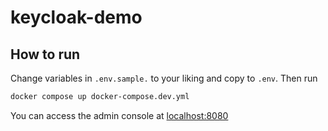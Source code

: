 # keycloak-demo

## How to run

Change variables in `.env.sample.` to your liking and copy to `.env`. Then run

```sh
docker compose up docker-compose.dev.yml
```

You can access the admin console at [localhost:8080](http://localhost:8080/)
